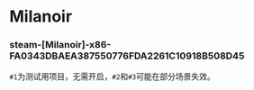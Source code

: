 # Milanoir

### steam-[Milanoir]-x86-FA0343DBAEA387550776FDA2261C10918B508D45
`#1`为测试用项目，无需开启，`#2`和`#3`可能在部分场景失效。